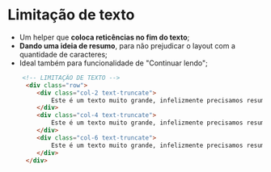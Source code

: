 # Limitação de texto
- Um helper que **coloca reticências no fim do texto**;
- **Dando uma ideia de resumo**, para não prejudicar o layout com a quantidade de caracteres;
- Ideal também para funcionalidade de "Continuar lendo";

~~~~html
    <!-- LIMITAÇÃO DE TEXTO -->
     <div class="row">
        <div class="col-2 text-truncate">
            Este é um texto muito grande, infelizmente precisamos resumir para caber na página
        </div>
        <div class="col-4 text-truncate">
            Este é um texto muito grande, infelizmente precisamos resumir para caber na página
        </div>
        <div class="col-6 text-truncate">
            Este é um texto muito grande, infelizmente precisamos resumir para caber na página
        </div>
     </div>
~~~~